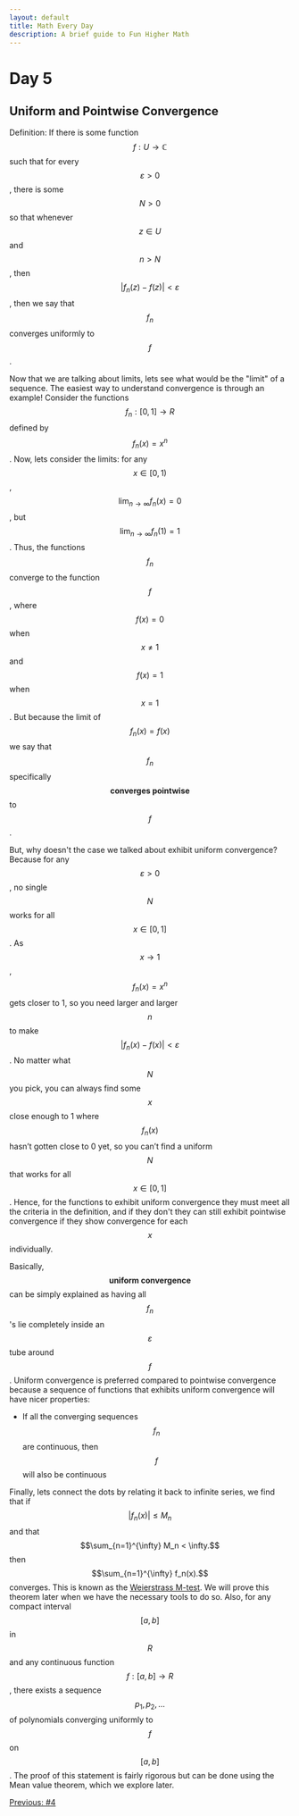 ```yaml
---
layout: default
title: Math Every Day
description: A brief guide to Fun Higher Math
---
```

# Day 5

## Uniform and Pointwise Convergence

Definition: If there is some function $$f : U \to \mathbb{C}$$ such that for every $$\varepsilon > 0$$, there is some $$N > 0$$ so that whenever $$z \in U$$ and $$n > N$$, then $$\lvert f_n(z) - f(z) \rvert < \varepsilon$$, then we say that $$f_n$$ converges uniformly to $$f$$.

Now that we are talking about limits, lets see what would be the "limit" of a sequence. The easiest way to understand convergence is through an example! Consider the functions $$ f_n : [0,1] \to R$$ defined by $$f_n(x)=x^n$$. Now, lets consider the limits: for any $$x \in [0,1)$$, $$\lim_{n \to \infty} f_n(x) = 0$$, but $$\lim_{n \to \infty} f_n(1) = 1$$. Thus, the functions $$f_n$$ converge to the function $$f$$, where $$f(x)=0$$ when $$x \neq 1$$ and $$f(x)=1$$ when $$x=1$$. But because the limit of $$f_n(x)=f(x)$$ we say that $$f_n$$ specifically $$\textbf{converges pointwise}$$ to $$f$$.

But, why doesn't the case we talked about exhibit uniform convergence? Because for any $$\varepsilon > 0$$, no single $$N$$ works for all $$x \in [0,1]$$. As $$x \to 1$$, $$f_n(x) = x^n$$ gets closer to 1, so you need larger and larger $$n$$ to make $$\lvert f_n(x) - f(x) \rvert < \varepsilon$$. No matter what $$N$$ you pick, you can always find some $$x$$ close enough to 1 where $$f_n(x)$$ hasn’t gotten close to 0 yet, so you can’t find a uniform $$N$$ that works for all $$x \in [0,1]$$. Hence, for the functions to exhibit uniform convergence they must meet all the criteria in the definition, and if they don't they can still exhibit pointwise convergence if they show convergence for each $$x$$ individually.

Basically, $$\textbf{uniform convergence}$$ can be simply explained as having all $$f_n$$'s lie completely inside an $$\varepsilon$$ tube around $$f$$. Uniform convergence is preferred compared to pointwise convergence because a sequence of functions that exhibits uniform convergence will have nicer properties:
- If all the converging sequences $$f_n$$ are continuous, then $$f$$ will also be continuous

Finally, lets connect the dots by relating it back to infinite series, we find that if $$\lvert f_n(x) \rvert \leq M_n$$ and that $$\sum_{n=1}^{\infty} M_n < \infty.$$ then $$\sum_{n=1}^{\infty} f_n(x).$$ converges. This is known as the [Weierstrass M-test](https://en.wikipedia.org/wiki/Weierstrass_M-test). We will prove this theorem later when we have the necessary tools to do so. Also, for any compact interval $$[a,b]$$ in $$R$$ and any continuous function $$f : [a,b] \to R$$, there exists a sequence $$p_1, p_2, \dots$$ of polynomials converging uniformly to $$f$$ on $$[a,b]$$. The proof of this statement is fairly rigorous but can be done using the Mean value theorem, which we explore later.



<div class="day-nav-wrapper">
  <a href="./day4.html" class="day-nav__link">Previous: #4</a>
</div>